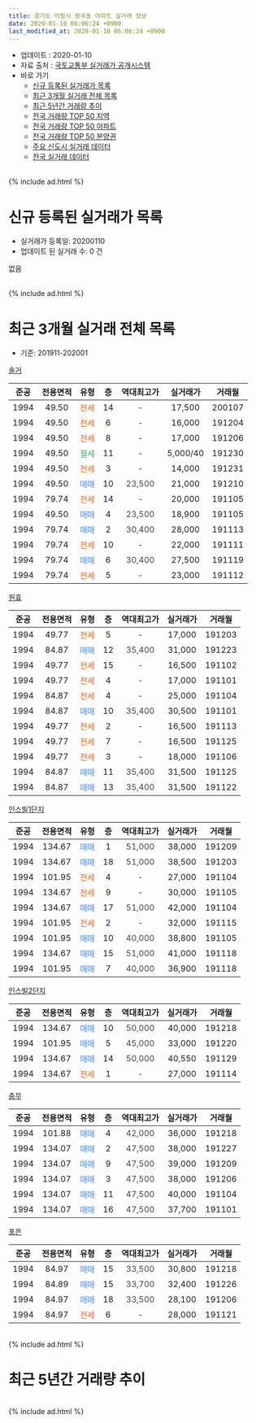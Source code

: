 ```yaml
---
title: 경기도 의왕시 왕곡동 아파트 실거래 정보
date: 2020-01-10 06:06:24 +0900
last_modified_at: 2020-01-10 06:06:24 +0900
---
```


* 업데이트 : 2020-01-10
* 자료 출처 : [국토교통부 실거래가 공개시스템](http://rt.molit.go.kr)
* 바로 가기
    * [신규 등록된 실거래가 목록](#신규-등록된-실거래가-목록)
    * [최근 3개월 실거래 전체 목록](#최근-3개월-실거래-전체-목록)
    * [최근 5년간 거래량 추이](#최근-5년간-거래량-추이)
    * [전국 거래량 TOP 50 지역](https://inasie.github.io/apt-trade-info/최근-3개월-전국에서-가장-거래가-많이-발생한-지역)
    * [전국 거래량 TOP 50 아파트](https://inasie.github.io/apt-trade-info/최근-3개월-전국에서-가장-거래가-많이-발생한-아파트)
    * [전국 거래량 TOP 50 분양권](https://inasie.github.io/apt-trade-info/최근-3개월-전국에서-가장-거래가-많이-발생한-분양권)
    * [주요 신도시 실거래 데이터](https://inasie.github.io/apt-trade-info/주요-신도시)
    * [전국 실거래 데이터](https://inasie.github.io/apt-trade-info/전국)
<br>
{% include ad.html %}
<br>

# 신규 등록된 실거래가 목록
* 실거래가 등록일: 20200110
* 업데이트 된 실거래 수: 0 건

없음

<br>
{% include ad.html %}
<br>

# 최근 3개월 실거래 전체 목록
* 기준: 201911-202001


[솔거](https://search.naver.com/search.naver?query=%EA%B2%BD%EA%B8%B0%EB%8F%84+%EC%9D%98%EC%99%95%EC%8B%9C+%EC%99%95%EA%B3%A1%EB%8F%99+%EC%86%94%EA%B1%B0)

|준공|전용면적|유형|층|역대최고가|실거래가|거래월|
|:---:|:---:|:---:|:---:|:---:|:---:|:---:|
|1994|49.50|<span style="color:#ff5a00">전세</span>|14|<span style="color:#444444">-</span>|17,500|200107|
|1994|49.50|<span style="color:#ff5a00">전세</span>|6|<span style="color:#444444">-</span>|16,000|191204|
|1994|49.50|<span style="color:#ff5a00">전세</span>|8|<span style="color:#444444">-</span>|17,000|191206|
|1994|49.50|<span style="color:#34a853">월세</span>|11|<span style="color:#444444">-</span>|5,000/40|191230|
|1994|49.50|<span style="color:#ff5a00">전세</span>|3|<span style="color:#444444">-</span>|14,000|191231|
|1994|49.50|<span style="color:#4285f3">매매</span>|10|<span style="color:#444444">23,500</span>|21,000|191210|
|1994|79.74|<span style="color:#ff5a00">전세</span>|14|<span style="color:#444444">-</span>|20,000|191105|
|1994|49.50|<span style="color:#4285f3">매매</span>|4|<span style="color:#444444">23,500</span>|18,900|191105|
|1994|79.74|<span style="color:#4285f3">매매</span>|2|<span style="color:#444444">30,400</span>|28,000|191113|
|1994|79.74|<span style="color:#ff5a00">전세</span>|10|<span style="color:#444444">-</span>|22,000|191111|
|1994|79.74|<span style="color:#4285f3">매매</span>|6|<span style="color:#444444">30,400</span>|27,500|191119|
|1994|79.74|<span style="color:#ff5a00">전세</span>|5|<span style="color:#444444">-</span>|23,000|191112|

[원효](https://search.naver.com/search.naver?query=%EA%B2%BD%EA%B8%B0%EB%8F%84+%EC%9D%98%EC%99%95%EC%8B%9C+%EC%99%95%EA%B3%A1%EB%8F%99+%EC%9B%90%ED%9A%A8)

|준공|전용면적|유형|층|역대최고가|실거래가|거래월|
|:---:|:---:|:---:|:---:|:---:|:---:|:---:|
|1994|49.77|<span style="color:#ff5a00">전세</span>|5|<span style="color:#444444">-</span>|17,000|191203|
|1994|84.87|<span style="color:#4285f3">매매</span>|12|<span style="color:#444444">35,400</span>|31,000|191223|
|1994|49.77|<span style="color:#ff5a00">전세</span>|15|<span style="color:#444444">-</span>|16,500|191102|
|1994|49.77|<span style="color:#ff5a00">전세</span>|4|<span style="color:#444444">-</span>|17,000|191101|
|1994|84.87|<span style="color:#ff5a00">전세</span>|4|<span style="color:#444444">-</span>|25,000|191104|
|1994|84.87|<span style="color:#4285f3">매매</span>|10|<span style="color:#444444">35,400</span>|30,500|191101|
|1994|49.77|<span style="color:#ff5a00">전세</span>|2|<span style="color:#444444">-</span>|16,500|191113|
|1994|49.77|<span style="color:#ff5a00">전세</span>|7|<span style="color:#444444">-</span>|16,500|191125|
|1994|49.77|<span style="color:#ff5a00">전세</span>|3|<span style="color:#444444">-</span>|18,000|191106|
|1994|84.87|<span style="color:#4285f3">매매</span>|11|<span style="color:#444444">35,400</span>|31,500|191125|
|1994|84.87|<span style="color:#4285f3">매매</span>|13|<span style="color:#444444">35,400</span>|31,500|191122|

[인스빌1단지](https://search.naver.com/search.naver?query=%EA%B2%BD%EA%B8%B0%EB%8F%84+%EC%9D%98%EC%99%95%EC%8B%9C+%EC%99%95%EA%B3%A1%EB%8F%99+%EC%9D%B8%EC%8A%A4%EB%B9%8C1%EB%8B%A8%EC%A7%80)

|준공|전용면적|유형|층|역대최고가|실거래가|거래월|
|:---:|:---:|:---:|:---:|:---:|:---:|:---:|
|1994|134.67|<span style="color:#4285f3">매매</span>|1|<span style="color:#444444">51,000</span>|38,000|191209|
|1994|134.67|<span style="color:#4285f3">매매</span>|18|<span style="color:#444444">51,000</span>|38,500|191203|
|1994|101.95|<span style="color:#ff5a00">전세</span>|4|<span style="color:#444444">-</span>|27,000|191104|
|1994|134.67|<span style="color:#ff5a00">전세</span>|9|<span style="color:#444444">-</span>|30,000|191105|
|1994|134.67|<span style="color:#4285f3">매매</span>|17|<span style="color:#444444">51,000</span>|42,000|191104|
|1994|101.95|<span style="color:#ff5a00">전세</span>|2|<span style="color:#444444">-</span>|32,000|191115|
|1994|101.95|<span style="color:#4285f3">매매</span>|10|<span style="color:#444444">40,000</span>|38,800|191105|
|1994|134.67|<span style="color:#4285f3">매매</span>|15|<span style="color:#444444">51,000</span>|41,000|191118|
|1994|101.95|<span style="color:#4285f3">매매</span>|7|<span style="color:#444444">40,000</span>|36,900|191118|

[인스빌2단지](https://search.naver.com/search.naver?query=%EA%B2%BD%EA%B8%B0%EB%8F%84+%EC%9D%98%EC%99%95%EC%8B%9C+%EC%99%95%EA%B3%A1%EB%8F%99+%EC%9D%B8%EC%8A%A4%EB%B9%8C2%EB%8B%A8%EC%A7%80)

|준공|전용면적|유형|층|역대최고가|실거래가|거래월|
|:---:|:---:|:---:|:---:|:---:|:---:|:---:|
|1994|134.67|<span style="color:#4285f3">매매</span>|10|<span style="color:#444444">50,000</span>|40,000|191218|
|1994|101.95|<span style="color:#4285f3">매매</span>|5|<span style="color:#444444">45,000</span>|33,000|191220|
|1994|134.67|<span style="color:#4285f3">매매</span>|14|<span style="color:#444444">50,000</span>|40,550|191129|
|1994|134.67|<span style="color:#ff5a00">전세</span>|1|<span style="color:#444444">-</span>|27,000|191114|

[충무](https://search.naver.com/search.naver?query=%EA%B2%BD%EA%B8%B0%EB%8F%84+%EC%9D%98%EC%99%95%EC%8B%9C+%EC%99%95%EA%B3%A1%EB%8F%99+%EC%B6%A9%EB%AC%B4)

|준공|전용면적|유형|층|역대최고가|실거래가|거래월|
|:---:|:---:|:---:|:---:|:---:|:---:|:---:|
|1994|101.88|<span style="color:#4285f3">매매</span>|4|<span style="color:#444444">42,000</span>|36,000|191218|
|1994|134.07|<span style="color:#4285f3">매매</span>|2|<span style="color:#444444">47,500</span>|38,000|191227|
|1994|134.07|<span style="color:#4285f3">매매</span>|9|<span style="color:#444444">47,500</span>|39,000|191209|
|1994|134.07|<span style="color:#4285f3">매매</span>|3|<span style="color:#444444">47,500</span>|38,000|191206|
|1994|134.07|<span style="color:#4285f3">매매</span>|11|<span style="color:#444444">47,500</span>|40,000|191104|
|1994|134.07|<span style="color:#4285f3">매매</span>|16|<span style="color:#444444">47,500</span>|37,700|191101|


<script async src="//pagead2.googlesyndication.com/pagead/js/adsbygoogle.js"></script>
<!-- 기본 -->
<ins class="adsbygoogle"
     style="display:block"
     data-ad-client="ca-pub-2446590836940007"
     data-ad-slot="1659523306"
     data-ad-format="auto"
     data-full-width-responsive="true"></ins>
<script>
(adsbygoogle = window.adsbygoogle || []).push({});
</script>


[포은](https://search.naver.com/search.naver?query=%EA%B2%BD%EA%B8%B0%EB%8F%84+%EC%9D%98%EC%99%95%EC%8B%9C+%EC%99%95%EA%B3%A1%EB%8F%99+%ED%8F%AC%EC%9D%80)

|준공|전용면적|유형|층|역대최고가|실거래가|거래월|
|:---:|:---:|:---:|:---:|:---:|:---:|:---:|
|1994|84.97|<span style="color:#4285f3">매매</span>|15|<span style="color:#444444">33,500</span>|30,800|191218|
|1994|84.89|<span style="color:#4285f3">매매</span>|15|<span style="color:#444444">33,700</span>|32,400|191226|
|1994|84.97|<span style="color:#4285f3">매매</span>|18|<span style="color:#444444">33,500</span>|28,100|191206|
|1994|84.97|<span style="color:#ff5a00">전세</span>|6|<span style="color:#444444">-</span>|28,000|191121|


<br>
{% include ad.html %}
<br>

# 최근 5년간 거래량 추이


<div style="width:100%;">
    <canvas id="deal_progress" height="200"></canvas>
</div>

<script>
new Chart(document.getElementById("deal_progress"), {
    type: 'line',
    data: {
        labels: ['201501','201502','201503','201504','201505','201506','201507','201508','201509','201510','201511','201512','201601','201602','201603','201604','201605','201606','201607','201608','201609','201610','201611','201612','201701','201702','201703','201704','201705','201706','201707','201708','201709','201710','201711','201712','201801','201802','201803','201804','201805','201806','201807','201808','201809','201810','201811','201812','201901','201902','201903','201904','201905','201906','201907','201908','201909','201910','201911','201912','202001'],
        datasets: [{
            label: '매매',
            pointRadius: 1,
            data: [14, 14, 21, 12, 10, 14, 14, 19, 17, 15, 10, 4, 9, 7, 9, 10, 10, 13, 4, 12, 6, 11, 10, 9, 7, 11, 14, 11, 7, 14, 11, 12, 7, 13, 3, 6, 9, 7, 16, 11, 3, 2, 4, 24, 18, 12, 7, 4, 2, 2, 3, 2, 2, 7, 9, 10, 8, 14, 13, 13, 0],
            borderColor: "rgba(255, 201, 14, 1)",
            backgroundColor: "rgba(255, 201, 14, 0.5)",
            fill: false,
            lineTension: 0
        },{
            label: '전월세',
            pointRadius: 1,
            data: [11, 10, 11, 18, 9, 7, 11, 6, 9, 12, 6, 7, 11, 13, 15, 9, 13, 5, 9, 9, 6, 10, 10, 6, 12, 13, 11, 8, 15, 13, 11, 6, 12, 11, 6, 9, 8, 10, 16, 13, 7, 8, 5, 10, 8, 9, 5, 6, 13, 8, 10, 6, 11, 10, 11, 15, 9, 9, 14, 5, 1],
            borderColor: "rgba(0, 141, 185, 1)",
            backgroundColor: "rgba(0, 141, 185, 0.5)",
            fill: false,
            lineTension: 0
        }
        ]
    },
    options: {
        responsive: true,
        title: {
            display: false
        },
        tooltips: {
            mode: 'index',
            intersect: false
        },
        hover: {
            mode: 'nearest',
            intersect: true
        },
        scales: {
            xAxes: [{
                display: true,
                scaleLabel: {
                    display: true,
                    labelString: '년/월'
                }
            }],
            yAxes: [{
                display: true,
                ticks: {
                    suggestedMin: 0,
                },
                scaleLabel: {
                    display: true,
                    labelString: '실거래 수'
                }
            }]
        }
    }
});

</script>


<br>
{% include ad.html %}
<br>

